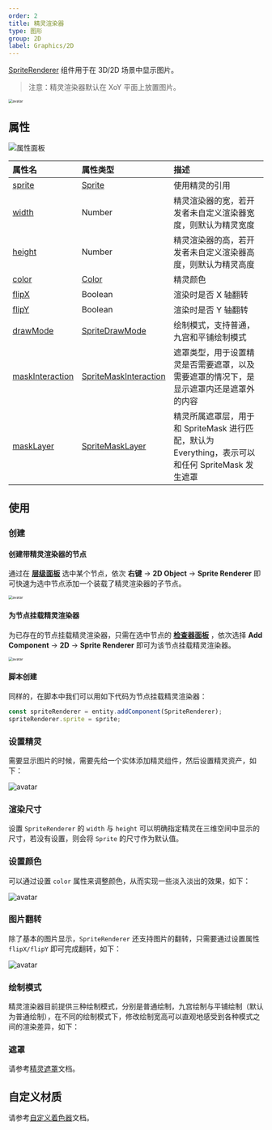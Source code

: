 ```yaml
---
order: 2
title: 精灵渲染器
type: 图形
group: 2D
label: Graphics/2D
---
```


[SpriteRenderer](/apis/core/#SpriteRenderer) 组件用于在 3D/2D 场景中显示图片。

> 注意：精灵渲染器默认在 XoY 平面上放置图片。

<img src="https://gw.alipayobjects.com/mdn/rms_7c464e/afts/img/A*_5fjTp0r2KEAAAAAAAAAAAAAARQnAQ" alt="avatar" style="zoom:50%;" />

## 属性

![属性面板](https://mdn.alipayobjects.com/huamei_w6ifet/afts/img/A*pcbLSahH--YAAAAAAAAAAAAADjCHAQ/original)

| 属性名                                                       | 属性类型                                                  | 描述                                                                                              |
| :----------------------------------------------------------- | :-------------------------------------------------------- | :------------------------------------------------------------------------------------------------ |
| [sprite](/apis/core/#SpriteRenderer-sprite)                   | [Sprite](/apis/core/#Sprite)                               | 使用精灵的引用                                                                                    |
| [width](/apis/core/#SpriteRenderer-width)                     | Number                                                    | 精灵渲染器的宽，若开发者未自定义渲染器宽度，则默认为精灵宽度                                      |
| [height](/apis/core/#SpriteRenderer-height)                   | Number                                                    | 精灵渲染器的高，若开发者未自定义渲染器高度，则默认为精灵高度                                      |
| [color](/apis/core/#SpriteRenderer-color)                     | [Color](/apis/math/#Color)                                 | 精灵颜色                                                                                          |
| [flipX](/apis/core/#SpriteRenderer-flipX)                     | Boolean                                                   | 渲染时是否 X 轴翻转                                                                               |
| [flipY](/apis/core/#SpriteRenderer-flipY)                     | Boolean                                                   | 渲染时是否 Y 轴翻转                                                                               |
| [drawMode](/apis/core/#SpriteRenderer-drawMode)               | [SpriteDrawMode](/apis/core/#SpriteDrawMode)               | 绘制模式，支持普通，九宫和平铺绘制模式                                                            |
| [maskInteraction](/apis/core/#SpriteRenderer-maskInteraction) | [SpriteMaskInteraction](/apis/core/#SpriteMaskInteraction) | 遮罩类型，用于设置精灵是否需要遮罩，以及需要遮罩的情况下，是显示遮罩内还是遮罩外的内容            |
| [maskLayer](/apis/core/#SpriteRenderer-maskLayer)             | [SpriteMaskLayer](/apis/core/#SpriteMaskLayer)             | 精灵所属遮罩层，用于和 SpriteMask 进行匹配，默认为 Everything，表示可以和任何 SpriteMask 发生遮罩 |

## 使用

### 创建

#### 创建带精灵渲染器的节点

通过在 **[层级面板](/docs/interface/hierarchy)** 选中某个节点，依次 **右键** -> **2D Object** -> **Sprite Renderer** 即可快速为选中节点添加一个装载了精灵渲染器的子节点。

<img src="https://mdn.alipayobjects.com/huamei_yo47yq/afts/img/A*fiA8R5ZwXyUAAAAAAAAAAAAADhuCAQ/original" alt="avatar" style="zoom:50%;" />

#### 为节点挂载精灵渲染器

为已存在的节点挂载精灵渲染器，只需在选中节点的 **[检查器面板](/docs/interface/inspector)** ，依次选择 **Add Component** -> **2D** -> **Sprite Renderer** 即可为该节点挂载精灵渲染器。

<img src="https://mdn.alipayobjects.com/huamei_yo47yq/afts/img/A*UnDbQZHMOCcAAAAAAAAAAAAADhuCAQ/original" alt="avatar" style="zoom:50%;" />

#### 脚本创建

同样的，在脚本中我们可以用如下代码为节点挂载精灵渲染器：

```typescript
const spriteRenderer = entity.addComponent(SpriteRenderer);
spriteRenderer.sprite = sprite;
```

### 设置精灵

需要显示图片的时候，需要先给一个实体添加精灵组件，然后设置精灵资产，如下：

<img src="https://mdn.alipayobjects.com/huamei_w6ifet/afts/img/A*adizTpp_l5cAAAAAAAAAAAAADjCHAQ/original" alt="avatar"  />

### 渲染尺寸

设置 `SpriteRenderer` 的 `width` 与 `height` 可以明确指定精灵在三维空间中显示的尺寸，若没有设置，则会将 `Sprite` 的尺寸作为默认值。

<playground src="sprite-size.ts"></playground>

### 设置颜色

可以通过设置 `color` 属性来调整颜色，从而实现一些淡入淡出的效果，如下：

<img src="https://mdn.alipayobjects.com/huamei_w6ifet/afts/img/A*5pRRSLLGfq8AAAAAAAAAAAAADjCHAQ/original" alt="avatar"  />

### 图片翻转

除了基本的图片显示，`SpriteRenderer` 还支持图片的翻转，只需要通过设置属性 `flipX/flipY` 即可完成翻转，如下：

<img src="https://mdn.alipayobjects.com/huamei_w6ifet/afts/img/A*sK6tTJELnP0AAAAAAAAAAAAADjCHAQ/original" alt="avatar"  />

<playground src="sprite-flip.ts"></playground>

### 绘制模式

精灵渲染器目前提供三种绘制模式，分别是普通绘制，九宫绘制与平铺绘制（默认为普通绘制），在不同的绘制模式下，修改绘制宽高可以直观地感受到各种模式之间的渲染差异，如下：

<playground src="sprite-drawMode.ts"></playground>

### 遮罩

请参考[精灵遮罩](/docs/graphics/2D/spriteMask/)文档。

## 自定义材质

请参考[自定义着色器](/docs/graphics/shader/custom/)文档。

<playground src="sprite-material-blur.ts"></playground>

